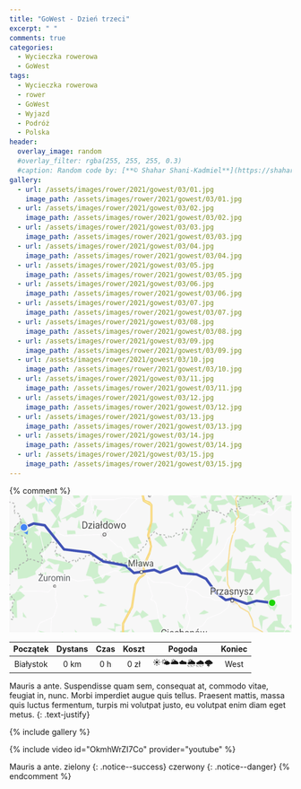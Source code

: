```yaml
---
title: "GoWest - Dzień trzeci"
excerpt: " "
comments: true
categories:
  - Wycieczka rowerowa
  - GoWest
tags:
  - Wycieczka rowerowa
  - rower
  - GoWest
  - Wyjazd
  - Podróż
  - Polska
header:
  overlay_image: random
  #overlay_filter: rgba(255, 255, 255, 0.3)
  #caption: Random code by: [**© Shahar Shani-Kadmiel**](https://shaharkadmiel.github.io)"
gallery:
  - url: /assets/images/rower/2021/gowest/03/01.jpg
    image_path: /assets/images/rower/2021/gowest/03/01.jpg        
  - url: /assets/images/rower/2021/gowest/03/02.jpg
    image_path: /assets/images/rower/2021/gowest/03/02.jpg        
  - url: /assets/images/rower/2021/gowest/03/03.jpg
    image_path: /assets/images/rower/2021/gowest/03/03.jpg        
  - url: /assets/images/rower/2021/gowest/03/04.jpg
    image_path: /assets/images/rower/2021/gowest/03/04.jpg        
  - url: /assets/images/rower/2021/gowest/03/05.jpg
    image_path: /assets/images/rower/2021/gowest/03/05.jpg        
  - url: /assets/images/rower/2021/gowest/03/06.jpg
    image_path: /assets/images/rower/2021/gowest/03/06.jpg        
  - url: /assets/images/rower/2021/gowest/03/07.jpg
    image_path: /assets/images/rower/2021/gowest/03/07.jpg        
  - url: /assets/images/rower/2021/gowest/03/08.jpg
    image_path: /assets/images/rower/2021/gowest/03/08.jpg        
  - url: /assets/images/rower/2021/gowest/03/09.jpg
    image_path: /assets/images/rower/2021/gowest/03/09.jpg        
  - url: /assets/images/rower/2021/gowest/03/10.jpg
    image_path: /assets/images/rower/2021/gowest/03/10.jpg        
  - url: /assets/images/rower/2021/gowest/03/11.jpg
    image_path: /assets/images/rower/2021/gowest/03/11.jpg        
  - url: /assets/images/rower/2021/gowest/03/12.jpg
    image_path: /assets/images/rower/2021/gowest/03/12.jpg        
  - url: /assets/images/rower/2021/gowest/03/13.jpg
    image_path: /assets/images/rower/2021/gowest/03/13.jpg        
  - url: /assets/images/rower/2021/gowest/03/14.jpg
    image_path: /assets/images/rower/2021/gowest/03/14.jpg        
  - url: /assets/images/rower/2021/gowest/03/15.jpg
    image_path: /assets/images/rower/2021/gowest/03/15.jpg         
---
```

{% comment %} 
![mapka](/assets/images/rower/2021/gowest/03/mapka.png)

|Początek|Dystans|Czas|Koszt|Pogoda|Koniec|
|:---:|:---:|:---:|:---:|:---:|:---:|
|Białystok|0 km|0 h|0 zł|☀️🌤️🌥️☁️🌦️🌧️🌩️|West| 

Mauris a ante. Suspendisse quam sem, consequat at, commodo vitae, feugiat in, nunc. Morbi imperdiet augue quis tellus. Praesent mattis, massa quis luctus fermentum, turpis mi volutpat justo, eu volutpat enim diam eget metus.
{: .text-justify}

<!-- {% include gallery caption="Najciekawsze zdjęcia z dzisiejszego dnia" %} -->

{% include gallery %}

{% include video id="OkmhWrZI7Co" provider="youtube" %}

Mauris a ante.
zielony
{: .notice--success}
czerwony
{: .notice--danger}
{% endcomment %}
